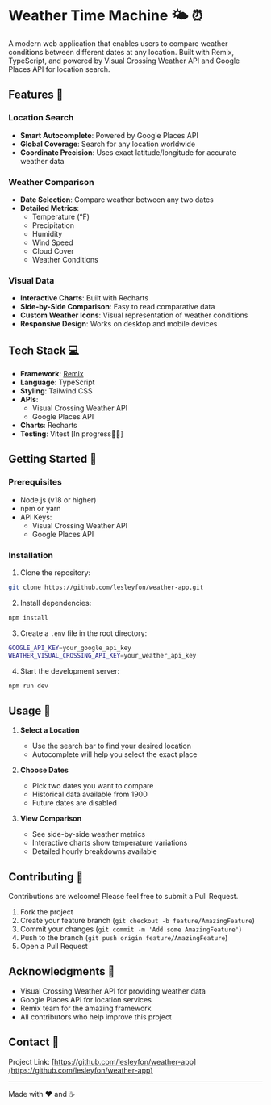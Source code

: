 
# Weather Time Machine 🌤️ ⏰

A modern web application that enables users to compare weather conditions between different dates at any location. Built with Remix, TypeScript, and powered by Visual Crossing Weather API and Google Places API for location search.

## Features 🚀

### Location Search
- **Smart Autocomplete**: Powered by Google Places API
- **Global Coverage**: Search for any location worldwide
- **Coordinate Precision**: Uses exact latitude/longitude for accurate weather data

### Weather Comparison
- **Date Selection**: Compare weather between any two dates
- **Detailed Metrics**:
  - Temperature (°F)
  - Precipitation
  - Humidity
  - Wind Speed
  - Cloud Cover
  - Weather Conditions

### Visual Data
- **Interactive Charts**: Built with Recharts
- **Side-by-Side Comparison**: Easy to read comparative data
- **Custom Weather Icons**: Visual representation of weather conditions
- **Responsive Design**: Works on desktop and mobile devices

## Tech Stack 💻

- **Framework**: [Remix](https://remix.run/)
- **Language**: TypeScript
- **Styling**: Tailwind CSS
- **APIs**:
  - Visual Crossing Weather API
  - Google Places API
- **Charts**: Recharts
- **Testing**: Vitest [In progress🚧🚧]

## Getting Started 🏁

### Prerequisites
- Node.js (v18 or higher)
- npm or yarn
- API Keys:
  - Visual Crossing Weather API
  - Google Places API

### Installation

1. Clone the repository:
  ```bash
  git clone https://github.com/lesleyfon/weather-app.git
  ```

2. Install dependencies:
  ```bash
  npm install
  ``` 

3. Create a `.env` file in the root directory: 
```bash
GOOGLE_API_KEY=your_google_api_key
WEATHER_VISUAL_CROSSING_API_KEY=your_weather_api_key
```

4. Start the development server:

```bash
npm run dev
```


## Usage 📖

1. **Select a Location**
   - Use the search bar to find your desired location
   - Autocomplete will help you select the exact place

2. **Choose Dates**
   - Pick two dates you want to compare
   - Historical data available from 1900
   - Future dates are disabled

3. **View Comparison**
   - See side-by-side weather metrics
   - Interactive charts show temperature variations
   - Detailed hourly breakdowns available

## Contributing 🤝

Contributions are welcome! Please feel free to submit a Pull Request.

1. Fork the project
2. Create your feature branch (`git checkout -b feature/AmazingFeature`)
3. Commit your changes (`git commit -m 'Add some AmazingFeature'`)
4. Push to the branch (`git push origin feature/AmazingFeature`)
5. Open a Pull Request

## Acknowledgments 🙏

- Visual Crossing Weather API for providing weather data
- Google Places API for location services
- Remix team for the amazing framework
- All contributors who help improve this project


## Contact 📧
Project Link: [https://github.com/lesleyfon/weather-app](https://github.com/lesleyfon/weather-app)


---

Made with ❤️ and ☕